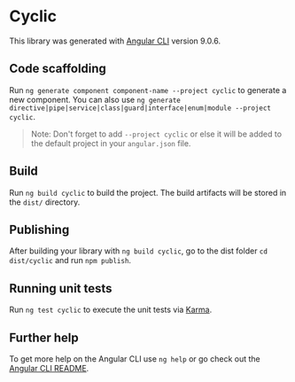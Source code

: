 # Cyclic

This library was generated with [Angular CLI](https://github.com/angular/angular-cli) version 9.0.6.

## Code scaffolding

Run `ng generate component component-name --project cyclic` to generate a new component. You can also use `ng generate directive|pipe|service|class|guard|interface|enum|module --project cyclic`.
> Note: Don't forget to add `--project cyclic` or else it will be added to the default project in your `angular.json` file. 

## Build

Run `ng build cyclic` to build the project. The build artifacts will be stored in the `dist/` directory.

## Publishing

After building your library with `ng build cyclic`, go to the dist folder `cd dist/cyclic` and run `npm publish`.

## Running unit tests

Run `ng test cyclic` to execute the unit tests via [Karma](https://karma-runner.github.io).

## Further help

To get more help on the Angular CLI use `ng help` or go check out the [Angular CLI README](https://github.com/angular/angular-cli/blob/master/README.md).
